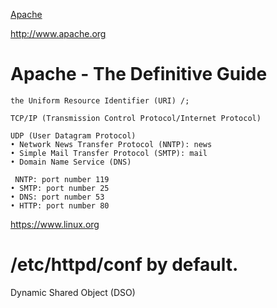 [Apache](https://ja.wikipedia.org/wiki/Apache_HTTP_Server)

http://www.apache.org

# Apache - The Definitive Guide
```rub
the Uniform Resource Identifier (URI) /;

TCP/IP (Transmission Control Protocol/Internet Protocol) 

UDP (User Datagram Protocol)
• Network News Transfer Protocol (NNTP): news
• Simple Mail Transfer Protocol (SMTP): mail
• Domain Name Service (DNS)

 NNTP: port number 119
• SMTP: port number 25
• DNS: port number 53
• HTTP: port number 80

```

https://www.linux.org

# /etc/httpd/conf by default.
Dynamic Shared Object (DSO) 

